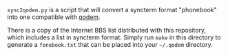 `sync2qodem.py` is a script that will convert a syncterm format
"phonebook" into one compatible with [qodem][].

There is a copy of the Internet BBS list distributed with this repository,
which includes a list in syncterm format.  Simply run `make` in this
directory to generate a `fonebook.txt` that can be placed into your
`~/.qodem` directory.

[qodem]: https://github.com/klamonte/qodem

